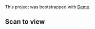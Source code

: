 This project was bootstrapped with [Demo](http://Manikandarajan-Jegadeshwaran.github.io/itheme).

## Scan to view
